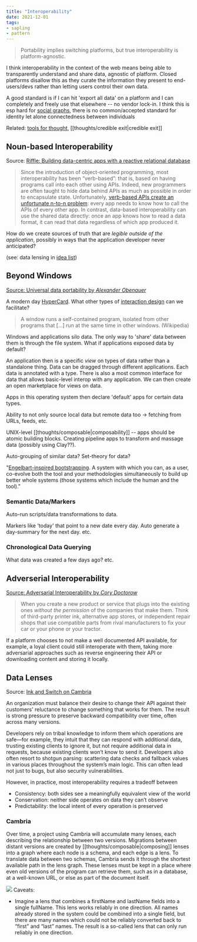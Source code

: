 ```yaml
---
title: "Interoperability"
date: 2021-12-01
tags:
- sapling
- pattern
---
```


> Portability implies switching platforms, but true interoperability is platform-agnostic.

I think interoperability in the context of the web means being able to transparently understand and share data, agnostic of platform. Closed platforms disallow this as they curate the information they present to end-users/devs rather than letting users control their own data.

A good standard is if I can hit 'export all data' on a platform and I can completely and freely use that elsewhere -- no vendor lock-in. I think this is esp hard for [social graphs](thoughts/social%20graphs.md), there is no common/accepted standard for identity let alone connectedness between individuals

Related: [tools for thought](thoughts/tools%20for%20thought.md), [[thoughts/credible exit|credible exit]]

## Noun-based Interoperability
Source: [Riffle: Building data-centric apps with a reactive relational database](https://riffle.systems/essays/prelude/)

> Since the introduction of object-oriented programming, most interoperability has been “verb-based”: that is, based on having programs call into each other using APIs. Indeed, new programmers are often taught to hide data behind APIs as much as possible in order to encapsulate state. Unfortunately, [verb-based APIs create an unfortunate n-to-n problem](https://twitter.com/andy_matuschak/status/1452438198668328960): every app needs to know how to call the APIs of every other app. In contrast, data-based interoperability can use the shared data directly: once an app knows how to read a data format, it can read that data regardless of which app produced it.

How do we create sources of truth that are *legible outside of the application*, possibly in ways that the application developer never anticipated?

(see: data lensing in [idea list](thoughts/idea%20list.md))

## Beyond Windows
[Source: Universal data portability by *Alexander Obenauer*](https://alexanderobenauer.com/labnotes/002/)

A modern day [HyperCard](https://en.wikipedia.org/wiki/HyperCard). What other types of [interaction design](thoughts/interaction%20design.md) can we facilitate?

> A window runs a self-contained program, isolated from other programs that […] run at the same time in other windows. (Wikipedia)

Windows and applications silo data. The only way to 'share' data between them is through the file system. What if applications exposed data by default?

An application then is a specific *view* on types of data rather than a standalone thing. Data can be dragged through different applications. Each data is annotated with a type. There is also a most common interface for data that allows basic-level interop with any application. We can then create an open marketplace for views on data.

Apps in this operating system then declare 'default' apps for certain data types.

Ability to not only source local data but remote data too -> fetching from URLs, feeds, etc. 

UNIX-level [[thoughts/composable|composability]] -- apps should be atomic building blocks. Creating pipeline apps to transform and massage data (possibly using Clay??). 

Auto-grouping of similar data? Set-theory for data?

"[Engelbart-inspired bootstrapping](https://www.dougengelbart.org/content/view/226/269/). A system with which you can, as a user, co-evolve both the tool and your methodologies simultaneously to build up better whole systems (those systems which include the human and the tool)."

### Semantic Data/Markers
Auto-run scripts/data transformations to data.

Markers like 'today' that point to a new date every day. Auto generate a day-summary for the next day. etc.

### Chronological Data Querying
What data was created a few days ago? etc.

## Adverserial Interoperability
[Source: Adversarial Interoperability by *Cory Doctorow*](https://www.eff.org/deeplinks/2019/10/adversarial-interoperability)

> When you create a new product or service that plugs into the existing ones _without the permission_ of the companies that make them. Think of third-party printer ink, alternative app stores, or independent repair shops that use compatible parts from rival manufacturers to fix your car or your phone or your tractor.

If a platform chooses to not make a well documented API available, for example, a loyal client could still interoperate with them, taking more adversarial approaches such as reverse engineering their API or downloading content and storing it locally.

## Data Lenses
Source: [Ink and Switch on Cambria](https://www.inkandswitch.com/cambria/)

An organization must balance their desire to change their API against their customers' reluctance to change something that works for them. The result is strong pressure to preserve backward compatibility over time, often across many versions.

Developers rely on tribal knowledge to inform them which operations are safe—for example, they intuit that they can respond with additional data, trusting existing clients to ignore it, but not require additional data in requests, because existing clients won’t know to send it. Developers also often resort to shotgun parsing: scattering data checks and fallback values in various places throughout the system’s main logic. This can often lead not just to bugs, but also security vulnerabilities.

However, in practice, most interoperability requires a tradeoff between
- Consistency: both sides see a meaningfully equivalent view of the world
- Conservation: neither side operates on data they can’t observe
- Predictability: the local intent of every operation is preserved

### Cambria
Over time, a project using Cambria will accumulate many lenses, each describing the relationship between two versions. Migrations between distant versions are created by [[thoughts/composable|composing]] lenses into a graph where each node is a schema, and each edge is a lens. To translate data between two schemas, Cambria sends it through the shortest available path in the lens graph. These lenses must be kept in a place where even old versions of the program can retrieve them, such as in a database, at a well-known URL, or else as part of the document itself.

![](https://www.inkandswitch.com/cambria/static/lens-graph.svg)
Caveats:
- Imagine a lens that combines a firstName and lastName fields into a single fullName. This lens works reliably in one direction. All names already stored in the system could be combined into a single field, but there are many names which could not be reliably converted back to “first” and “last” names. The result is a so-called lens that can only run reliably in one direction.